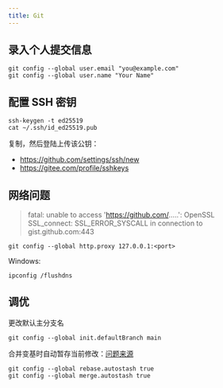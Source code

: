 ```yaml
---
title: Git
---
```


## 录入个人提交信息

```shell
git config --global user.email "you@example.com"
git config --global user.name "Your Name"
```

## 配置 SSH 密钥

```
ssh-keygen -t ed25519
cat ~/.ssh/id_ed25519.pub
```

复制，然后登陆上传该公钥：

- https://github.com/settings/ssh/new
- https://gitee.com/profile/sshkeys

## 网络问题

> fatal: unable to access 'https://github.com/.....': OpenSSL SSL_connect: SSL_ERROR_SYSCALL in connection to gist.github.com:443

    git config --global http.proxy 127.0.0.1:<port>

Windows:

    ipconfig /flushdns

## 调优

更改默认主分支名

    git config --global init.defaultBranch main

合并变基时自动暂存当前修改：[问题来源](https://stackoverflow.com/questions/30208928/can-git-pull-automatically-stash-and-pop-pending-changes)

```
git config --global rebase.autostash true
git config --global merge.autostash true

```
